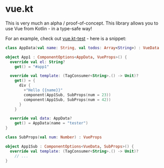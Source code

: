 # vue.kt

This is very much an alpha / proof-of-concept. This library allows you to use Vue from Kotlin - in a type-safe way!

For an example, check out [vue.kt-test](https://github.com/frozenice/vue.kt-test) - here is a snippet:

```kotlin
class AppData(val name: String, val todos: Array<String>) : VueData

object App1 : ComponentOptions<AppData, VueProps>() {
  override val el: String?
    get() = "#app1"

  override val template: (TagConsumer<String>.() -> Unit)?
    get() = {
      div {
        +"Hello {{name}}"
        component(App1Sub, SubProps(num = 23))
        component(App1Sub, SubProps(num = 42))
      }
    }

  override val data: AppData?
    get() = AppData(name = "tester")
}

class SubProps(val num: Number) : VueProps

object App1Sub : ComponentOptions<VueData, SubProps>() {
  override val template: (TagConsumer<String>.() -> Unit)?
    // ...
}

```
